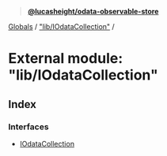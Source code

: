 > **[@lucasheight/odata-observable-store](../README.md)**

[Globals](../globals.md) / ["lib/IOdataCollection"](_lib_iodatacollection_.md) /

# External module: "lib/IOdataCollection"

## Index

### Interfaces

* [IOdataCollection](../interfaces/_lib_iodatacollection_.iodatacollection.md)